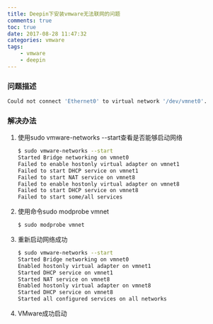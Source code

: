 ```yaml
---
title: Deepin下安装vmware无法联网的问题
comments: true
toc: true
date: 2017-08-28 11:47:32
categories: vmware
tags: 
    - vmware
    - deepin
---
```


### 问题描述

```bash
Could not connect 'Ethernet0' to virtual network '/dev/vmnet0'.
```

### 解决办法

1. 使用sudo vmware-networks --start查看是否能够启动网络

    ```bash
    $ sudo vmware-networks --start
    Started Bridge networking on vmnet0
    Failed to enable hostonly virtual adapter on vmnet1
    Failed to start DHCP service on vmnet1
    Failed to start NAT service on vmnet8
    Failed to enable hostonly virtual adapter on vmnet8
    Failed to start DHCP service on vmnet8
    Failed to start some/all services
    ```

2. 使用命令sudo modprobe vmnet

    ```bash
    $ sudo modprobe vmnet
    ```

3. 重新启动网络成功

    ```bash
    $ sudo vmware-networks --start
    Started Bridge networking on vmnet0
    Enabled hostonly virtual adapter on vmnet1
    Started DHCP service on vmnet1
    Started NAT service on vmnet8
    Enabled hostonly virtual adapter on vmnet8
    Started DHCP service on vmnet8
    Started all configured services on all networks
    ```

4. VMware成功启动
